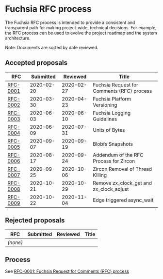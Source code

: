 # Fuchsia RFC process

The Fuchsia RFC process is intended to provide a consistent and transparent path
for making project-wide, technical decisions. For example, the RFC process can
be used to evolve the project roadmap and the system architecture.

Note: Documents are sorted by date reviewed.

## Accepted proposals

RFC                                                     | Submitted  | Reviewed   | Title
------------------------------------------------------- | ---------- | ---------- | -----
[RFC-0001](0001_rfc_process.md)                         | 2020-02-20 | 2020-02-27 | Fuchsia Request for Comments (RFC) process
[RFC-0002](0002_platform_versioning.md)                 | 2020-03-30 | 2020-04-23 | Fuchsia Platform Versioning
[RFC-0003](0003_logging.md)                             | 2020-06-03 | 2020-06-10 | Fuchsia Logging Guidelines
[RFC-0004](0004_units_of_bytes.md)                      | 2020-06-09 | 2020-07-31 | Units of Bytes
[RFC-0005](0005_blobfs_snapshots.md)                    | 2020-09-07 | 2020-09-19 | Blobfs Snapshots
[RFC-0006](0006_addendum_to_rfc_process_for_zircon.md)  | 2020-08-17 | 2020-09-24 | Addendum of the RFC Process for Zircon
[RFC-0007](0007_remove_thread_killing.md)               | 2020-09-25 | 2020-10-06 | Zircon Removal of Thread Killing
[RFC-0008](0008_remove_zx_clock_get_and_adjust.md)      | 2020-10-21 | 2020-10-29 | Remove zx_clock_get and zx_clock_adjust
[RFC-0009](0009_edge_triggered_async_wait.md)           | 2020-10-22 | 2020-11-04 | Edge triggered async_wait


## Rejected proposals

RFC      | Submitted | Reviewed | Title
-------- | --------- | -------- | ------
_(none)_ | &nbsp;    | &nbsp;   | &nbsp;

## Process

See [RFC-0001: Fuchsia Request for Comments (RFC) process](0001_rfc_process.md)
